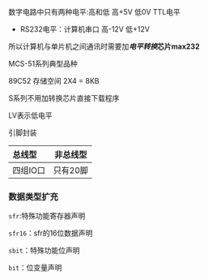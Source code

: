 数字电路中只有两种电平:高和低    高+5V  低0V  TTL电平

- RS232电平：计算机串口  高-12V  低+12V

所以计算机与单片机之间通讯时需要加***电平转换*****芯片max232**

MCS-51系列典型品种

89C52 存储空间 2X4 = 8KB 

S系列不用加转换芯片直接下载程序

LV表示低电平

引脚封装

| 总线型   | 非总线型 |
| :------- | -------- |
| 四组IO口 | 只有20脚 |

### 数据类型扩充

`sfr`:特殊功能寄存器声明

`sfr16`：sfr的16位数据声明

`sbit`：特殊功能位声明

`bit`：位变量声明

